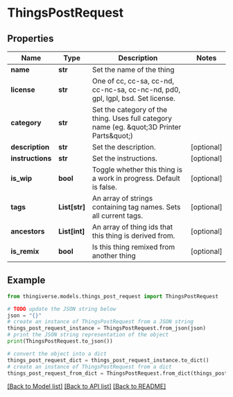 # ThingsPostRequest


## Properties

Name | Type | Description | Notes
------------ | ------------- | ------------- | -------------
**name** | **str** | Set the name of the thing | 
**license** | **str** | One of cc, cc-sa, cc-nd, cc-nc-sa, cc-nc-nd, pd0, gpl, lgpl, bsd. Set license. | 
**category** | **str** | Set the category of the thing. Uses full category name (eg. \&quot;3D Printer Parts\&quot;) | 
**description** | **str** | Set the description. | [optional] 
**instructions** | **str** | Set the instructions. | [optional] 
**is_wip** | **bool** | Toggle whether this thing is a work in progress. Default is false. | [optional] 
**tags** | **List[str]** | An array of strings containing tag names. Sets all current tags. | [optional] 
**ancestors** | **List[int]** | An array of thing ids that this thing is derived from. | [optional] 
**is_remix** | **bool** | Is this thing remixed from another thing | [optional] 

## Example

```python
from thingiverse.models.things_post_request import ThingsPostRequest

# TODO update the JSON string below
json = "{}"
# create an instance of ThingsPostRequest from a JSON string
things_post_request_instance = ThingsPostRequest.from_json(json)
# print the JSON string representation of the object
print(ThingsPostRequest.to_json())

# convert the object into a dict
things_post_request_dict = things_post_request_instance.to_dict()
# create an instance of ThingsPostRequest from a dict
things_post_request_from_dict = ThingsPostRequest.from_dict(things_post_request_dict)
```
[[Back to Model list]](../README.md#documentation-for-models) [[Back to API list]](../README.md#documentation-for-api-endpoints) [[Back to README]](../README.md)


